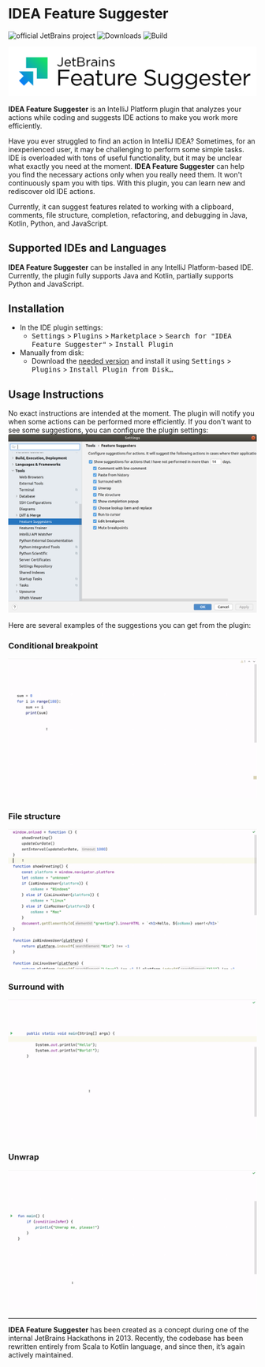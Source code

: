# IDEA Feature Suggester 

![official JetBrains project](https://jb.gg/badges/official.svg)
![Downloads](https://img.shields.io/jetbrains/plugin/d/7242)
![Build](https://github.com/JetBrains/intellij-feature-suggester/workflows/Build/badge.svg)

![Plugin logo](./.github/readme/JB_logo_FeatureSuggester.svg)

<!-- Plugin description -->
**IDEA Feature Suggester** is an IntelliJ Platform plugin that analyzes your actions while coding and suggests IDE actions to make you work more efficiently.

Have you ever struggled to find an action in IntelliJ IDEA?
Sometimes, for an inexperienced user, it may be challenging to perform some simple tasks.
IDE is overloaded with tons of useful functionality, but it may be unclear what exactly you need at the moment.
**IDEA Feature Suggester** can help you find the necessary actions only when you really need them.
It won't continuously spam you with tips.
With this plugin, you can learn new and rediscover old IDE actions.

Currently, it can suggest features related to working with a clipboard, comments, file structure, completion, refactoring, and debugging in Java, Kotlin, Python, and JavaScript.
<!-- Plugin description end -->

## Supported IDEs and Languages

**IDEA Feature Suggester** can be installed in any IntelliJ Platform-based IDE.
Currently, the plugin fully supports Java and Kotlin, partially supports Python and JavaScript.

## Installation

* In the IDE plugin settings:
    * <kbd>Settings</kbd> > <kbd>Plugins</kbd> > <kbd>Marketplace</kbd> > <kbd>Search for "IDEA Feature Suggester"</kbd> > <kbd>Install Plugin</kbd>
* Manually from disk:
    * Download the [needed version](https://plugins.jetbrains.com/plugin/7242-idea-feature-suggester/versions) and install it using <kbd>Settings</kbd> > <kbd>Plugins</kbd> > <kbd>Install Plugin from Disk…</kbd>

## Usage Instructions

No exact instructions are intended at the moment.
The plugin will notify you when some actions can be performed more efficiently.
If you don't want to see some suggestions, you can configure the plugin settings:
![](./.github/readme/Settings.png)

Here are several examples of the suggestions you can get from the plugin:

### Conditional breakpoint
![](./.github/readme/Conditional_breakpoint_suggestion_example.gif)

### File structure
![](./.github/readme/File_structure_suggestion_example.gif)

### Surround with
![](./.github/readme/Surround_with_suggestion_example.gif)

### Unwrap
![](./.github/readme/Unwrap_suggestion_example.gif)

***

**IDEA Feature Suggester** has been created as a concept during one of the internal JetBrains Hackathons in 2013.
Recently, the codebase has been rewritten entirely from Scala to Kotlin language, and since then, it’s again actively maintained.
